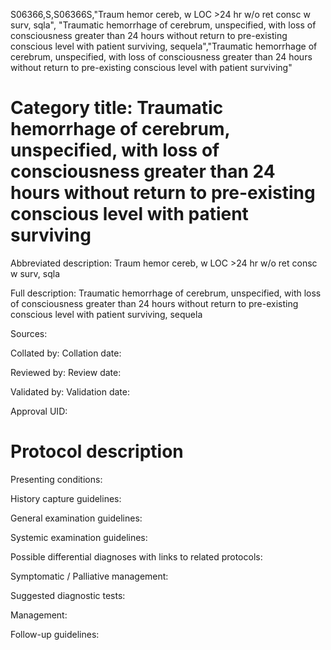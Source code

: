 S06366,S,S06366S,"Traum hemor cereb, w LOC >24 hr w/o ret consc w surv, sqla", "Traumatic hemorrhage of cerebrum, unspecified, with loss of consciousness greater than 24 hours without return to pre-existing conscious level with patient surviving, sequela","Traumatic hemorrhage of cerebrum, unspecified, with loss of consciousness greater than 24 hours without return to pre-existing conscious level with patient surviving"
# Category title: Traumatic hemorrhage of cerebrum, unspecified, with loss of consciousness greater than 24 hours without return to pre-existing conscious level with patient surviving

Abbreviated description: Traum hemor cereb, w LOC >24 hr w/o ret consc w surv, sqla

Full description: Traumatic hemorrhage of cerebrum, unspecified, with loss of consciousness greater than 24 hours without return to pre-existing conscious level with patient surviving, sequela

Sources:

Collated by:
Collation date:

Reviewed by:
Review date:

Validated by:
Validation date:

Approval UID:

# Protocol description

Presenting conditions:

History capture guidelines:

General examination guidelines:

Systemic examination guidelines:

Possible differential diagnoses with links to related protocols:

Symptomatic / Palliative management:

Suggested diagnostic tests:

Management:

Follow-up guidelines:
